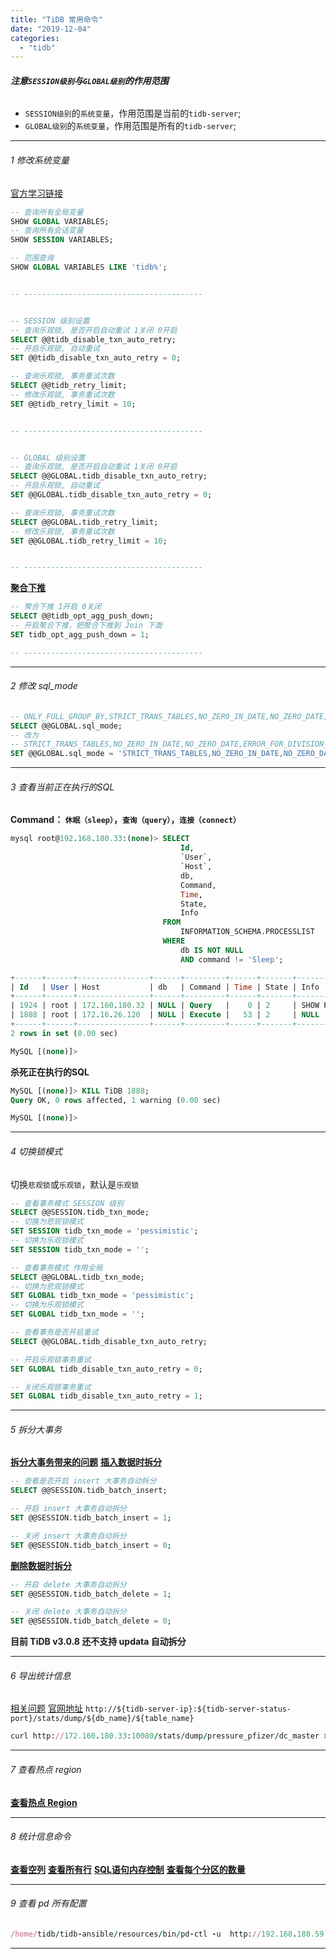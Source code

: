 ```yaml
---
title: "TiDB 常用命令"
date: "2019-12-04"
categories: 
  - "tidb"
---
```


###### **注意`SESSION级别`与`GLOBAL级别`的作用范围**

- `SESSION级别`的`系统变量`，作用范围是当前的`tidb-server`;
- `GLOBAL级别`的`系统变量`，作用范围是所有的`tidb-server`;

* * *

###### 1 修改系统变量

[官方学习链接](https://pingcap.com/search/docs-cn/stable/?q=show "官方学习链接")

```sql
-- 查询所有全局变量
SHOW GLOBAL VARIABLES;
-- 查询所有会话变量
SHOW SESSION VARIABLES;

-- 范围查询
SHOW GLOBAL VARIABLES LIKE 'tidb%';


-- ----------------------------------------


-- SESSION 级别设置
-- 查询乐观锁, 是否开启自动重试 1关闭 0开启
SELECT @@tidb_disable_txn_auto_retry;
-- 开启乐观锁, 自动重试
SET @@tidb_disable_txn_auto_retry = 0;

-- 查询乐观锁, 事务重试次数
SELECT @@tidb_retry_limit;
-- 修改乐观锁, 事务重试次数
SET @@tidb_retry_limit = 10;


-- ----------------------------------------


-- GLOBAL 级别设置
-- 查询乐观锁, 是否开启自动重试 1关闭 0开启
SELECT @@GLOBAL.tidb_disable_txn_auto_retry;
-- 开启乐观锁, 自动重试
SET @@GLOBAL.tidb_disable_txn_auto_retry = 0;

-- 查询乐观锁, 事务重试次数
SELECT @@GLOBAL.tidb_retry_limit;
-- 修改乐观锁, 事务重试次数
SET @@GLOBAL.tidb_retry_limit = 10;


-- ----------------------------------------

```

**[聚合下推](https://book.tidb.io/session3/chapter1/parameter-tuning.html "聚合下推")**

```sql
-- 聚合下推 1开启 0关闭
SELECT @@tidb_opt_agg_push_down;
-- 开启聚合下推，把聚合下推到 Join 下面
SET tidb_opt_agg_push_down = 1;

-- ----------------------------------------

```

* * *

###### 2 修改 sql\_mode

```sql
-- ONLY_FULL_GROUP_BY,STRICT_TRANS_TABLES,NO_ZERO_IN_DATE,NO_ZERO_DATE,ERROR_FOR_DIVISION_BY_ZERO,NO_AUTO_CREATE_USER,NO_ENGINE_SUBSTITUTION
SELECT @@GLOBAL.sql_mode;
-- 改为
-- STRICT_TRANS_TABLES,NO_ZERO_IN_DATE,NO_ZERO_DATE,ERROR_FOR_DIVISION_BY_ZERO,NO_AUTO_CREATE_USER,NO_ENGINE_SUBSTITUTION
SET @@GLOBAL.sql_mode = 'STRICT_TRANS_TABLES,NO_ZERO_IN_DATE,NO_ZERO_DATE,ERROR_FOR_DIVISION_BY_ZERO,NO_AUTO_CREATE_USER,NO_ENGINE_SUBSTITUTION';
```

* * *

###### 3 查看当前正在执行的SQL

**Command： `休眠（sleep）`，`查询（query）`，`连接（connect）`**

```sql
mysql root@192.168.180.33:(none)> SELECT
                                      Id,
                                      `User`,
                                      `Host`,
                                      db,
                                      Command,
                                      Time,
                                      State,
                                      Info
                                  FROM
                                      INFORMATION_SCHEMA.PROCESSLIST
                                  WHERE
                                      db IS NOT NULL
                                      AND command != 'Sleep';

+------+------+----------------+------+---------+------+-------+------------------+
| Id   | User | Host           | db   | Command | Time | State | Info             |
+------+------+----------------+------+---------+------+-------+------------------+
| 1924 | root | 172.160.180.32 | NULL | Query   |    0 | 2     | SHOW PROCESSLIST |
| 1888 | root | 172.16.26.120  | NULL | Execute |   53 | 2     | NULL             |
+------+------+----------------+------+---------+------+-------+------------------+
2 rows in set (0.00 sec)

MySQL [(none)]>
```

**杀死正在执行的SQL**

```sql
MySQL [(none)]> KILL TiDB 1888;
Query OK, 0 rows affected, 1 warning (0.00 sec)

MySQL [(none)]>
```

* * *

###### 4 切换锁模式

切换`悲观锁`或`乐观锁`，默认是`乐观锁`

```sql
-- 查看事务模式 SESSION 级别
SELECT @@SESSION.tidb_txn_mode;
-- 切换为悲观锁模式
SET SESSION tidb_txn_mode = 'pessimistic';
-- 切换为乐观锁模式
SET SESSION tidb_txn_mode = '';
```

```sql
-- 查看事务模式 作用全局
SELECT @@GLOBAL.tidb_txn_mode;
-- 切换为悲观锁模式
SET GLOBAL tidb_txn_mode = 'pessimistic';
-- 切换为乐观锁模式
SET GLOBAL tidb_txn_mode = '';
```

```sql
-- 查看事务是否开启重试
SELECT @@GLOBAL.tidb_disable_txn_auto_retry;

-- 开启乐观锁事务重试
SET GLOBAL tidb_disable_txn_auto_retry = 0;

-- 关闭乐观锁事务重试
SET GLOBAL tidb_disable_txn_auto_retry = 1;
```

* * *

###### 5 拆分大事务

**[拆分大事务带来的问题](https://pingcap.com/docs-cn/stable/faq/tidb/#434-%E5%A6%82%E4%BD%95%E6%89%B9%E9%87%8F%E5%AF%BC%E5%85%A5 "拆分大事务带来的问题")** **[插入数据时拆分](https://pingcap.com/docs-cn/stable/reference/configuration/tidb-server/tidb-specific-variables/#tidb_batch_insert "插入数据时拆分")**

```sql
-- 查看是否开启 insert 大事务自动拆分
SELECT @@SESSION.tidb_batch_insert;

-- 开启 insert 大事务自动拆分
SET @@SESSION.tidb_batch_insert = 1;

-- 关闭 insert 大事务自动拆分
SET @@SESSION.tidb_batch_insert = 0;
```

**[删除数据时拆分](https://pingcap.com/docs-cn/stable/reference/configuration/tidb-server/tidb-specific-variables/#tidb_batch_delete "删除数据时拆分")**

```sql
-- 开启 delete 大事务自动拆分
SET @@SESSION.tidb_batch_delete = 1;

-- 关闭 delete 大事务自动拆分
SET @@SESSION.tidb_batch_delete = 0;
```

**目前 TiDB v3.0.8 还不支持 updata 自动拆分**

* * *

###### 6 导出统计信息

[相关问题](https://asktug.com/t/topic/2574/2 "相关问题") [官网地址](https://pingcap.com/docs-cn/stable/reference/performance/statistics/#%E5%AF%BC%E5%87%BA%E7%BB%9F%E8%AE%A1%E4%BF%A1%E6%81%AF "官网地址") `http://${tidb-server-ip}:${tidb-server-status-port}/stats/dump/${db_name}/${table_name}`

```ruby
curl http://172.160.180.33:10080/stats/dump/pressure_pfizer/dc_master > dc_master.json
```

* * *

###### 7 查看热点 region

**[查看热点 Region](tidb-%E5%AE%9A%E4%BD%8D%E7%83%AD%E7%82%B9 "查看热点 Region")**

* * *

###### 8 统计信息命令

**[查看空列](tidb-%E4%BC%98%E5%8C%96 "查看空列")** **[查看所有行](mysql-%E5%B8%B8%E7%94%A8%E5%91%BD%E4%BB%A4 "查看所有行")** **[SQL语句内存控制](tidb-%E5%AE%89%E8%A3%85%E9%83%A8%E7%BD%B2 "SQL语句内存控制")** **[查看每个分区的数量](tidb-%E8%A1%A8%E5%88%86%E5%8C%BA "查看每个分区的数量")**

* * *

###### 9 查看 pd 所有配置

```ruby
/home/tidb/tidb-ansible/resources/bin/pd-ctl -u  http://192.168.180.59:2379 config show all
```

* * *
